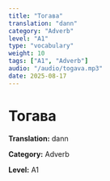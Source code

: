 ```yaml
---
title: "Тогава"
translation: "dann"
category: "Adverb"
level: "A1"
type: "vocabulary"
weight: 10
tags: ["A1", "Adverb"]
audio: "/audio/togava.mp3"
date: 2025-08-17
---
```


# Тогава

**Translation:** dann

**Category:** Adverb

**Level:** A1


